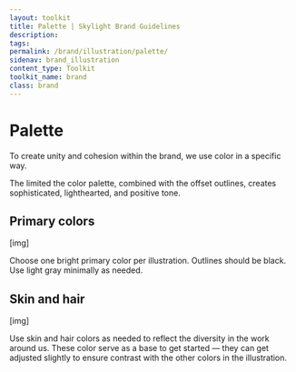 ```yaml
---
layout: toolkit
title: Palette | Skylight Brand Guidelines
description:
tags:
permalink: /brand/illustration/palette/
sidenav: brand_illustration
content_type: Toolkit
toolkit_name: brand
class: brand
---
```


# Palette

To create unity and cohesion within the brand, we use color in a specific way.

The limited the color palette, combined with the offset outlines, creates sophisticated, lighthearted, and positive tone.

## Primary colors

[img]

Choose one bright primary color per illustration. Outlines should be black. Use light  gray minimally as needed.

## Skin and hair

[img]

Use skin and hair colors as needed to reflect the diversity in the work around us. These color serve as a base to get started — they can get adjusted slightly to ensure contrast with the other colors in the illustration.
